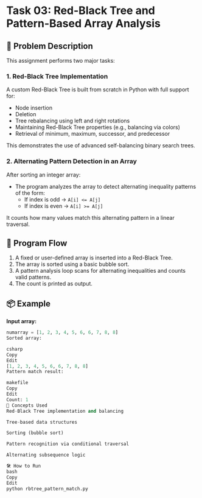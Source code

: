 # Task 03: Red-Black Tree and Pattern-Based Array Analysis

## 🧠 Problem Description

This assignment performs two major tasks:

### 1. Red-Black Tree Implementation

A custom Red-Black Tree is built from scratch in Python with full support for:

- Node insertion
- Deletion
- Tree rebalancing using left and right rotations
- Maintaining Red-Black Tree properties (e.g., balancing via colors)
- Retrieval of minimum, maximum, successor, and predecessor

This demonstrates the use of advanced self-balancing binary search trees.

### 2. Alternating Pattern Detection in an Array

After sorting an integer array:

- The program analyzes the array to detect alternating inequality patterns of the form:
  - If index is odd → `A[i] <= A[j]`
  - If index is even → `A[i] >= A[j]`

It counts how many values match this alternating pattern in a linear traversal.

## 🚀 Program Flow

1. A fixed or user-defined array is inserted into a Red-Black Tree.
2. The array is sorted using a basic bubble sort.
3. A pattern analysis loop scans for alternating inequalities and counts valid patterns.
4. The count is printed as output.

## 📦 Example

**Input array:**
```python
numarray = [1, 2, 3, 4, 5, 6, 6, 7, 8, 8]
Sorted array:

csharp
Copy
Edit
[1, 2, 3, 4, 5, 6, 6, 7, 8, 8]
Pattern match result:

makefile
Copy
Edit
Count: 1
🧩 Concepts Used
Red-Black Tree implementation and balancing

Tree-based data structures

Sorting (bubble sort)

Pattern recognition via conditional traversal

Alternating subsequence logic

🛠️ How to Run
bash
Copy
Edit
python rbtree_pattern_match.py